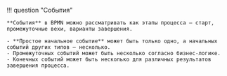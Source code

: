 !!! question "События"

    **События** в BPMN можно рассматривать как этапы процесса — старт, промежуточные вехи, варианты завершения.

    - **Простое начальное событие** может быть только одно, а начальных событий других типов — несколько.
    - Промежуточных событий может быть несколько согласно бизнес-логике.
    - Конечных событий может быть несколько для различных результатов завершения процесса.
